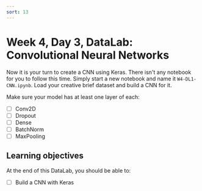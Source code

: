 ```yaml
---
sort: 13
---
```


# Week 4, Day 3, DataLab: Convolutional Neural Networks

Now it is your turn to create a CNN using Keras. There isn't any notebook for you to follow this time. Simply start a new notebook and name it `W4-DL1-CNN.ipynb`. Load your creative brief dataset and build a CNN for it.

Make sure your model has at least one layer of each:
- [ ] Conv2D
- [ ] Dropout
- [ ] Dense
- [ ] BatchNorm
- [ ] MaxPooling

## Learning objectives

At the end of this DataLab, you should be able to:

- [ ] Build a CNN with Keras

